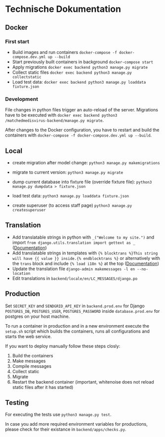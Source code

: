 # Technische Dokumentation

## Docker
### First start
- Build images and run containers
`docker-compose -f docker-compose.dev.yml up --build`
- Start previously built containers in background
`docker-compose start`
- Apply migrations
`docker exec backend python3 manage.py migrate`
- Collect static files
`docker exec backend python3 manage.py collectstatic`
- Load test data:
`docker exec backend python3 manage.py loaddata fixture.json`

### Development
File changes in python files trigger an auto-reload of the server.
Migrations have to be executed with `docker exec backend python3 /matchedmedisvirus-backend/manage.py migrate`.

After changes to the Docker configuration, you have to restart and build the containers with `docker-compose -f docker-compose.dev.yml up --build`.

## Local
- create migration after model change:
`python3 manage.py makemigrations`

- migrate to current version:
`python3 manage.py migrate`

- dump current database into fixture file (override fixture file):
`python3 manage.py dumpdata > fixture.json`

- load test data:
`python3 manage.py loaddata fixture.json`

- create superuser (to access staff page)
`python3 manage.py createsuperuser`

## Translation
- Add translatable strings in python with `_("Welcome to my site.")` and import `from django.utils.translation import gettext as _` ([Documentation](https://docs.djangoproject.com/en/3.0/topics/i18n/translation/#internationalization-in-python-code))
- Add translatable strings in templates with `{% blocktrans %}This string will have {{ value }} inside.{% endblocktrans %}` or alternatively with the `trans` block and include `{% load i18n %}` at the top ([Documentation](https://docs.djangoproject.com/en/3.0/topics/i18n/translation/#internationalization-in-template-code))
- Update the translation file
`django-admin makemessages -l en --no-location`
- Edit translations in `backend/locale/en/LC_MESSAGES/django.po`

## Production
Set `SECRET_KEY` and `SENDGRID_API_KEY` in `backend.prod.env` for Django 
`POSTGRES_DB`, `POSTGRES_USER`, `POSTGRES_PASSWORD`  inside `database.prod.env` for postgres on your host machine.

To run a container in production and in a new environment execute the `setup.sh` script which builds the containers, runs all configurations and starts the web service.

If you want to deploy manually follow these steps closly:

1. Build the containers
2. Make messages
3. Compile messages
4. Collect static
5. Migrate
6. Restart the backend container (important, whitenoise does not reload static files after it has started)

## Testing

For executing the tests use `python3 manage.py test`. 

In case you add more required environment variables for productions, please check for their existance in `backend/apps/checks.py`.
